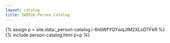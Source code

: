 ```yaml
---
layout: catalog
title: SWERIK Person Catalog
---
```

{% assign p = site.data._person-catalog.i-6nbWfYQYwqJtM2XLoDTFkR %}
{% include person-catalog.html p=p %}

